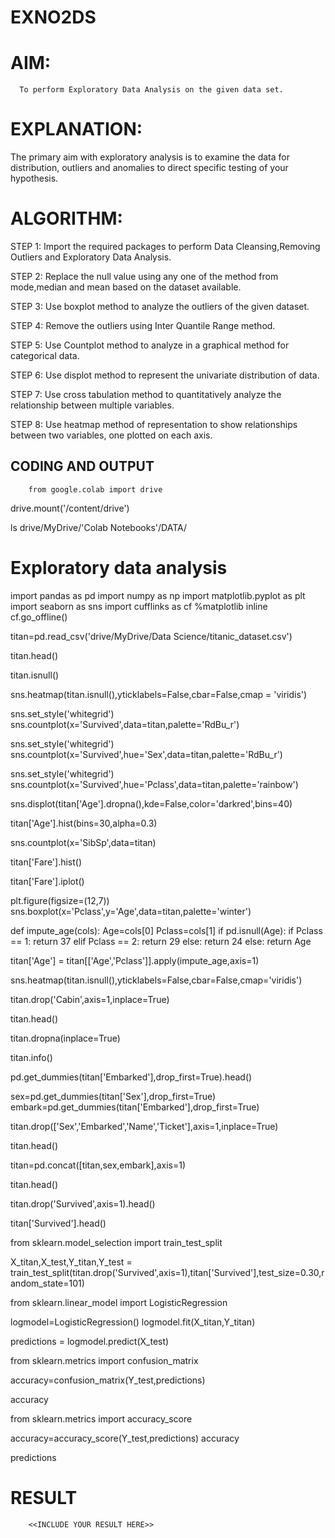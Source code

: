 # EXNO2DS
# AIM:
      To perform Exploratory Data Analysis on the given data set.
      
# EXPLANATION:
  The primary aim with exploratory analysis is to examine the data for distribution, outliers and anomalies to direct specific testing of your hypothesis.
  
# ALGORITHM:
STEP 1: Import the required packages to perform Data Cleansing,Removing Outliers and Exploratory Data Analysis.

STEP 2: Replace the null value using any one of the method from mode,median and mean based on the dataset available.

STEP 3: Use boxplot method to analyze the outliers of the given dataset.

STEP 4: Remove the outliers using Inter Quantile Range method.

STEP 5: Use Countplot method to analyze in a graphical method for categorical data.

STEP 6: Use displot method to represent the univariate distribution of data.

STEP 7: Use cross tabulation method to quantitatively analyze the relationship between multiple variables.

STEP 8: Use heatmap method of representation to show relationships between two variables, one plotted on each axis.

## CODING AND OUTPUT
        from google.colab import drive
drive.mount('/content/drive')

ls drive/MyDrive/'Colab Notebooks'/DATA/

# **Exploratory data analysis**

import pandas as pd
import numpy as np
import matplotlib.pyplot as plt
import seaborn as sns
import cufflinks as cf
%matplotlib inline
cf.go_offline()

titan=pd.read_csv('drive/MyDrive/Data Science/titanic_dataset.csv')

titan.head()

titan.isnull()

sns.heatmap(titan.isnull(),yticklabels=False,cbar=False,cmap = 'viridis')

sns.set_style('whitegrid')
sns.countplot(x='Survived',data=titan,palette='RdBu_r')

sns.set_style('whitegrid')
sns.countplot(x='Survived',hue='Sex',data=titan,palette='RdBu_r')

sns.set_style('whitegrid')
sns.countplot(x='Survived',hue='Pclass',data=titan,palette='rainbow')

sns.displot(titan['Age'].dropna(),kde=False,color='darkred',bins=40)

titan['Age'].hist(bins=30,alpha=0.3)

sns.countplot(x='SibSp',data=titan)

titan['Fare'].hist()

titan['Fare'].iplot()

plt.figure(figsize=(12,7))
sns.boxplot(x='Pclass',y='Age',data=titan,palette='winter')

def impute_age(cols):
  Age=cols[0]
  Pclass=cols[1]
  if pd.isnull(Age):
    if Pclass == 1:
      return 37
    elif Pclass == 2:
      return 29
    else:
      return 24
  else:
    return Age

titan['Age'] = titan[['Age','Pclass']].apply(impute_age,axis=1)

sns.heatmap(titan.isnull(),yticklabels=False,cbar=False,cmap='viridis')

titan.drop('Cabin',axis=1,inplace=True)

titan.head()

titan.dropna(inplace=True)

titan.info()

pd.get_dummies(titan['Embarked'],drop_first=True).head()

sex=pd.get_dummies(titan['Sex'],drop_first=True)
embark=pd.get_dummies(titan['Embarked'],drop_first=True)

titan.drop(['Sex','Embarked','Name','Ticket'],axis=1,inplace=True)

titan.head()

titan=pd.concat([titan,sex,embark],axis=1)

titan.head()

titan.drop('Survived',axis=1).head()

titan['Survived'].head()

from sklearn.model_selection import train_test_split

X_titan,X_test,Y_titan,Y_test = train_test_split(titan.drop('Survived',axis=1),titan['Survived'],test_size=0.30,random_state=101)

from sklearn.linear_model import LogisticRegression

logmodel=LogisticRegression()
logmodel.fit(X_titan,Y_titan)

predictions = logmodel.predict(X_test)

from sklearn.metrics import confusion_matrix

accuracy=confusion_matrix(Y_test,predictions)

accuracy

from sklearn.metrics import accuracy_score

accuracy=accuracy_score(Y_test,predictions)
accuracy

predictions


# RESULT
        <<INCLUDE YOUR RESULT HERE>>
